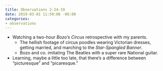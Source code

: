```yaml
---
title: Observations 2-24-19
date: 2019-03-01 11:59:00 -06:00
categories:
- observations
---
```


- Watching a two-hour *Bozo’s Circus* retrospective with my parents.
	- The hellish footage of circus poodles wearing Victorian dresses, getting married, and marching to the *Star-Spangled Banner*.
	- Bozo and co. imitating The Beatles with a super rare National guitar.
- Learning, maybe a little too late, that there’s a difference between “picturesque” and “picaresque.”
